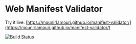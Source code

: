 # Web Manifest Validator

Try it live: [https://mounirlamouri.github.io/manifest-validator/](https://mounirlamouri.github.io/manifest-validator/)

[![Build Status](https://travis-ci.org/mounirlamouri/manifest-validator.svg?branch=gh-pages)](https://travis-ci.org/mounirlamouri/manifest-validator)
